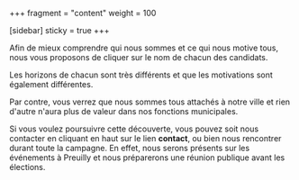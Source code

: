 +++
fragment = "content"
weight = 100

[sidebar]
  sticky = true
+++

Afin de mieux comprendre qui nous sommes et ce qui nous motive tous, nous vous proposons de cliquer sur le nom de chacun des candidats. 

Les horizons de chacun sont très différents et que les motivations sont également différentes.

Par contre, vous verrez que nous sommes tous attachés à notre ville et rien d'autre n'aura plus de valeur dans nos fonctions municipales.

Si vous voulez poursuivre cette découverte, vous pouvez soit nous contacter en cliquant en haut sur le lien **contact**, ou
bien nous rencontrer durant toute la campagne. En effet, nous serons présents sur les événements à Preuilly et nous
préparerons une réunion publique avant les élections.
 
